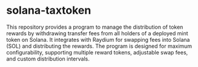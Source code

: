 # solana-taxtoken

This repository provides a program to manage the distribution of token rewards by withdrawing transfer fees from all holders of a deployed mint token on Solana. It integrates with Raydium for swapping fees into Solana (SOL) and distributing the rewards. The program is designed for maximum configurability, supporting multiple reward tokens, adjustable swap fees, and custom distribution intervals.
